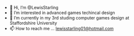- 👋 Hi, I’m @LewisStarling
- 👀 I’m interested in advanced games techincal design
- 🌱 I’m currently in my 3rd studing computer games design at Staffordshire University 
- 📫 How to reach me ... lewisstarling01@hotmail.com

<!---
LewisStarling/LewisStarling is a ✨ special ✨ repository because its `README.md` (this file) appears on your GitHub profile.
You can click the Preview link to take a look at your changes.
--->
